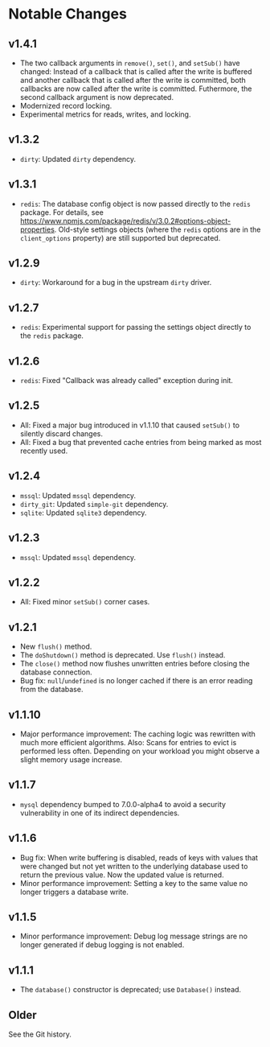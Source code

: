 # Notable Changes

## v1.4.1

* The two callback arguments in `remove()`, `set()`, and `setSub()` have
  changed: Instead of a callback that is called after the write is buffered and
  another callback that is called after the write is committed, both callbacks
  are now called after the write is committed. Futhermore, the second callback
  argument is now deprecated.
* Modernized record locking.
* Experimental metrics for reads, writes, and locking.

## v1.3.2

* `dirty`: Updated `dirty` dependency.

## v1.3.1

* `redis`: The database config object is now passed directly to the `redis`
  package. For details, see
  https://www.npmjs.com/package/redis/v/3.0.2#options-object-properties.
  Old-style settings objects (where the `redis` options are in the
  `client_options` property) are still supported but deprecated.

## v1.2.9

* `dirty`: Workaround for a bug in the upstream `dirty` driver.

## v1.2.7

* `redis`: Experimental support for passing the settings object directly to the
  `redis` package.

## v1.2.6

* `redis`: Fixed "Callback was already called" exception during init.

## v1.2.5

* All: Fixed a major bug introduced in v1.1.10 that caused `setSub()` to
  silently discard changes.
* All: Fixed a bug that prevented cache entries from being marked as most
  recently used.

## v1.2.4

* `mssql`: Updated `mssql` dependency.
* `dirty_git`: Updated `simple-git` dependency.
* `sqlite`: Updated `sqlite3` dependency.

## v1.2.3

* `mssql`: Updated `mssql` dependency.

## v1.2.2

* All: Fixed minor `setSub()` corner cases.

## v1.2.1

* New `flush()` method.
* The `doShutdown()` method is deprecated. Use `flush()` instead.
* The `close()` method now flushes unwritten entries before closing the database
  connection.
* Bug fix: `null`/`undefined` is no longer cached if there is an error reading
  from the database.

## v1.1.10

* Major performance improvement: The caching logic was rewritten with much more
  efficient algorithms. Also: Scans for entries to evict is performed less
  often. Depending on your workload you might observe a slight memory usage
  increase.

## v1.1.7

* `mysql` dependency bumped to 7.0.0-alpha4 to avoid a security vulnerability in
  one of its indirect dependencies.

## v1.1.6

* Bug fix: When write buffering is disabled, reads of keys with values that were
  changed but not yet written to the underlying database used to return the
  previous value. Now the updated value is returned.
* Minor performance improvement: Setting a key to the same value no longer
  triggers a database write.

## v1.1.5

* Minor performance improvement: Debug log message strings are no longer
  generated if debug logging is not enabled.

## v1.1.1

* The `database()` constructor is deprecated; use `Database()` instead.

## Older

See the Git history.
